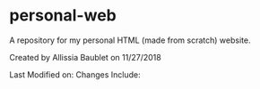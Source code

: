 # personal-web
A repository for my personal HTML (made from scratch) website.

Created by Allissia Baublet on 11/27/2018

Last Modified on: 
  Changes Include: 

